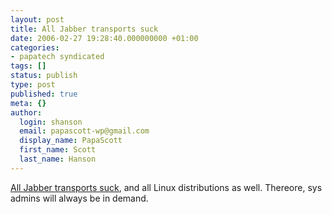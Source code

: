 ```yaml
---
layout: post
title: All Jabber transports suck
date: 2006-02-27 19:28:40.000000000 +01:00
categories:
- papatech syndicated
tags: []
status: publish
type: post
published: true
meta: {}
author:
  login: shanson
  email: papascott-wp@gmail.com
  display_name: PapaScott
  first_name: Scott
  last_name: Hanson
---
```

<p><a href="http://www.usrportage.de/archives/538-About-ejabberd,-transports,-lazy-Gentoo-developers-and-the-gloriousness-of-Schokokeks.org.html" title="About ejabberd, transports, lazy Gentoo-developers and the gloriousness of Schokokeks.org - /usr/portage">All Jabber transports suck</a>,  and all Linux distributions as well. Thereore, sys admins will always be in demand.</p>
